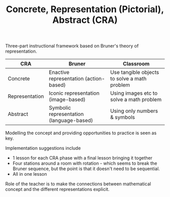 ﻿---
tags: teaching, teaching-mathematics
title: Concrete, Representation (Pictorial), Abstract (CRA)
type: note
---
Three-part instructional framework based on Bruner's theory of representation.

| CRA | Bruner | Classroom  |
| --- | ------ | --- | 
| Concrete | Enactive representation (action-based) | Use tangible objects to solve a math problem |
| Representation | Iconic representation (image-based) | Using images etc to solve a math problem |
| Abstract | Symbolic representation (language-based) | Using only numbers & symbols |

Modelling the concept and providing opportunities to practice is seen as key.

Implementation suggestions include

- 1 lesson for each CRA phase with a final lesson bringing it together
- Four stations around a room with rotation - which seems to break the Bruner sequence, but the point is that it doesn't need to be sequential.
- All in one lesson

Role of the teacher is to make the connections between mathematical concept and the different representations explicit.